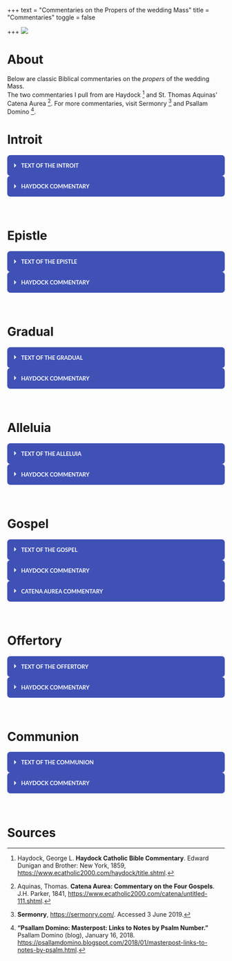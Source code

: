 +++
text = "Commentaries on the Propers of the wedding Mass"
title = "Commentaries"
toggle = false

+++
![](/uploads/_MG_0413-min.JPG)

# About

Below are classic Biblical commentaries on the _propers_ of the wedding Mass.  
The two commentaries I pull from are Haydock [^1] and St. Thomas Aquinas' Catena Aurea [^2].
For more commentaries, visit Sermonry [^3] and Psallam Domino [^4].

# Introit

<html>
<div class="wrap-collabsible">
<input id="collapsible1" class="toggle" type="checkbox">
<label for="collapsible1" class="lbl-toggle">Text of the Introit</label>
<div class="collapsible-content">
<div class="content-inner">
<p>
Tobias 7:15; 8:19
Deus Israel coniungat vos: et ipse sit vobiscum, qui misertus est duobus unicis: et nunc, Domine, fac eos plenius benedicere te.

May the God of Israel join you together: and may He be with you, who was merciful to two only children: and now, O Lord, make them bless Thee more fully.  
</p>
</div>
</div>
</div>

<style>  
.wrap-collabsible {
margin-bottom: 1.2rem 0;
}

input[type='checkbox'] {
display: none;
}

.lbl-toggle {
display: block;

font-weight: bold;
font-family: montserrat;
font-size: 0.5rem;
text-transform: uppercase;
text-align: left;

padding: 0.5rem;

color: #FFFFFF;
background: #3F51B5;

cursor: pointer;

border-radius: 5px;
transition: all 0.25s ease-out;
}

.lbl-toggle:hover {
color: #000000;
}

.lbl-toggle::before {
content: ' ';
display: inline-block;

border-top: 5px solid transparent;
border-bottom: 5px solid transparent;
border-left: 5px solid currentColor;
vertical-align: middle;
margin-right: .7rem;
transform: translateY(-2px);

transition: transform .2s ease-out;
}

.toggle:checked + .lbl-toggle::before {
transform: rotate(90deg) translateX(-3px);
}

.collapsible-content {
max-height: 0px;
overflow: hidden;
transition: max-height .25s ease-in-out;
}

.toggle:checked + .lbl-toggle + .collapsible-content {
max-height: 350px;
}

.toggle:checked + .lbl-toggle {
border-bottom-right-radius: 0;
border-bottom-left-radius: 0;
}

.collapsible-content .content-inner {
background: rgba(250, 224, 66, .2);
border-bottom: 1px solid rgba(250, 224, 66, .45);
border-bottom-left-radius: 7px;
border-bottom-right-radius: 7px;
padding: .5rem 1rem;
}

</style>

</html>

<html>
<div class="wrap-collabsible">
<input id="collapsible2" class="toggle" type="checkbox">
<label for="collapsible2" class="lbl-toggle">Haydock Commentary</label>
<div class="collapsible-content">
<div class="content-inner">
<p>
Ver. 15.  Hand.  This was the mode of confirming agreements, in Media.  Alex. Genial v. 3. --- The custom prevailed in marriages, (Lament. v. 6.  Isai. lxii. 8.) as it does still among Christians. --- It.  Gr. "her for a wife to Tobias, and said: Behold: take care of her according to the law of Moses, and go to thy father.  And he blessed them.  And he called Edna, his wife, and taking a book, wrote a note, (H. or contract.  C.) and sealed it, and they began to eat."  H. --- It was almost universally the custom to have such writings, particularly where polygamy prevailed.  The wives of lower condition were taken without formality.  C.

Ver. 19.  Make.  Gr. "Shew them mercy, Lord.  Perfect their life in health, with gladness and mercy.  But he ordered his domestics to fill up the grave, and he made them a marriage feast for fourteen days.  And," v. 23.  The ancient Vulg. seems rather more conformable to the present. "Raguel ordered his wife to make several loaves, and going himself to the flock, he brought two cows and four rams, and ordered them to prepare a feast.  He called Tobias, and swore to him, saying, Thou shalt not depart hence these 14 days, but remain here eating and drinking with me, and shalt fill with joy me and my daughter, who has been greatly afflicted.  Receive half of my goods, and thou shalt return safe and sound to thy father; and after my death, and that of my wife, thou shalt have the other half."  H. --- Gr. and Heb. mention nothing of the beasts slaughtered, or of Raguel's testament.  C.  
</p>
</div>
</div>
</div>

<style>  
.wrap-collabsible {
margin-bottom: 1.2rem 0;
}

input[type='checkbox'] {
display: none;
}

.lbl-toggle {
display: block;

font-weight: bold;
font-family: montserrat;
font-size: 0.6rem;
text-transform: uppercase;
text-align: left;

padding: 1rem;

color: #FFFFE6;
background: #FFFFE6;

cursor: pointer;

border-radius: 7px;
transition: all 0.25s ease-out;
}

.lbl-toggle:hover {
color: #000000;
}

.lbl-toggle::before {
content: ' ';
display: inline-block;

border-top: 5px solid transparent;
border-bottom: 5px solid transparent;
border-left: 5px solid currentColor;
vertical-align: middle;
margin-right: .7rem;
transform: translateY(-2px);

transition: transform .2s ease-out;
}

.toggle:checked + .lbl-toggle::before {
transform: rotate(90deg) translateX(-3px);
}

.collapsible-content {
max-height: 0px;
overflow: hidden;
transition: max-height .25s ease-in-out;
}

.toggle:checked + .lbl-toggle + .collapsible-content {
max-height: 700px;
}

.toggle:checked + .lbl-toggle {
border-bottom-right-radius: 0;
border-bottom-left-radius: 0;
}

.collapsible-content .content-inner {
background: rgba(250, 224, 66, .2);
border-bottom: 1px solid rgba(250, 224, 66, .45);
border-bottom-left-radius: 7px;
border-bottom-right-radius: 7px;
padding: .5rem 1rem;
}

</style>

<br>
<br>

</html>

# Epistle

<html>
<div class="wrap-collabsible">
<input id="collapsible3" class="toggle" type="checkbox">
<label for="collapsible3" class="lbl-toggle">Text of the Epistle</label>
<div class="collapsible-content">
<div class="content-inner">
<p>
Ephesians 5:22-33

Wives, be subject to your husbands, as to the Lord.  For the husband is the head of the wife as Christ is the head of the church, his body, and is himself its Savior. As the church is subject to Christ, so let wives also be subject in everything to their husbands. Husbands, love your wives, as Christ loved the church and gave himself up for her, that he might sanctify her, having cleansed her by the washing of water with the word,  that he might present the church to himself in splendor, without spot or wrinkle or any such thing, that she might be holy and without blemish.  Even so husbands should love their wives as their own bodies. He who loves his wife loves himself. For no man ever hates his own flesh, but nourishes and cherishes it, as Christ does the church, because we are members of his body. “For this reason a man shall leave his father and mother and be joined to his wife, and the two shall become one flesh.” This mystery is a profound one, and I am saying that it refers to Christ and the church; however, let each one of you love his wife as himself, and let the wife see that she respects her husband.
</p>
</div>
</div>
</div>

<style>  
.wrap-collabsible {
margin-bottom: 1.2rem 0;
}

input[type='checkbox'] {
display: none;
}

.lbl-toggle {
display: block;

font-weight: bold;
font-family: lato;
font-size: 0.8rem;
text-transform: uppercase;
text-align: left;

padding: 1rem;

color: #FFFFFF;
background: #3F51B5;

cursor: pointer;

border-radius: 7px;
transition: all 0.25s ease-out;
}

.lbl-toggle:hover {
color: #000000;
}

.lbl-toggle::before {
content: ' ';
display: inline-block;

border-top: 5px solid transparent;
border-bottom: 5px solid transparent;
border-left: 5px solid currentColor;
vertical-align: middle;
margin-right: .7rem;
transform: translateY(-2px);

transition: transform .2s ease-out;
}

.toggle:checked + .lbl-toggle::before {
transform: rotate(90deg) translateX(-3px);
}

.collapsible-content {
max-height: 0px;
overflow: hidden;
transition: max-height .25s ease-in-out;
}

.toggle:checked + .lbl-toggle + .collapsible-content {
max-height: 2500px;
}

.toggle:checked + .lbl-toggle {
border-bottom-right-radius: 0;
border-bottom-left-radius: 0;
}

.collapsible-content .content-inner {
background: rgba(250, 224, 66, .2);
border-bottom: 1px solid rgba(250, 224, 66, .45);
border-bottom-left-radius: 7px;
border-bottom-right-radius: 7px;
padding: .5rem 1rem;
}

</style>

</html>

<html>
<div class="wrap-collabsible">
<input id="collapsible4" class="toggle" type="checkbox">
<label for="collapsible4" class="lbl-toggle">Haydock Commentary</label>
<div class="collapsible-content">
<div class="content-inner">
<p>
Ver. 23. For the husband is the head of the wife. Though S. Paul here speaks of a man, who is a husband, we may rather translate man than husband, being the same sentence and same words as 1 Cor. xi. 3. where even the Prot. translation has, that the man is head of the woman. — He (Christ) is the saviour of his mystical body, the Church: though some expound it, that the husband is to save and take care of his wife, who is as it were his body. Wi. 
  
Ver. 24. As the church is subject to Christ. The Church then, according to S. Paul, is ever obedient to Christ: and can never fall from him, but remain faithful to him, unspotted and unchanged to the end of the world. Ch.

Ver. 26. Cleansing it by the laver\[3\] of water, in the word of life. By this washing is generally understood the sacrament of baptism; and by the word of life, not the word of the gospel preached, but the words or form used in the administration of baptism, according to Christ’s institution: but this is not so certain. Wi.

Ver. 27. Not having spot or wrinkle. S. Aug. and others expound it of the glorious Church of Christ, in heaven: others even of the Church of Christ in this world, as to its doctrine, sacraments, and discipline, or practices approved by the Catholic Church. Wi.

Ver. 28-31. He that loveth his wife, loveth himself. S. Paul would have this a love like that which a man hath for himself, or for his own flesh, when they are now joined in wedlock, and are become as it were one flesh and one person, as to a civil life and society. See Mat. xix. 5. The wife is to be considered as a part of the husband, as a member of his body, of his flesh, and of his bones. The words are to be taken with an allusion to what Adam said, (Gen. ii. 23.) This is now bone of my bones, &c. And so, according to the apostle, speaking figuratively, the Church, which is the spouse of Christ, is framed as it were of his bones and of his flesh sacrificed on the cross. Wi.

Ver. 32. This … sacrament, (or mystery) … in Christ, and in the Church. This sacrament, in construction, must be referred to what immediately went before, i.e. to the conjunction of marriage betwixt man and wife; and this is called a great sacrament, or mystery, as representing the union or spiritual nuptials of Christ with his spouse, the Church. Wi.
</p>
</div>
</div>
</div>

<style>  
.wrap-collabsible {
margin-bottom: 1.2rem 0;
}

input[type='checkbox'] {
display: none;
}

.lbl-toggle {
display: block;

font-weight: bold;
font-family: lato;
font-size: 0.6rem;
text-transform: uppercase;
text-align: left;

padding: 1rem;

color: #FFFFFF;
background: #3F51B5;

cursor: pointer;

border-radius: 7px;
transition: all 0.25s ease-out;
}

.lbl-toggle:hover {
color: #000000;
}

.lbl-toggle::before {
content: ' ';
display: inline-block;

border-top: 5px solid transparent;
border-bottom: 5px solid transparent;
border-left: 5px solid currentColor;
vertical-align: middle;
margin-right: .7rem;
transform: translateY(-2px);

transition: transform .2s ease-out;
}

.toggle:checked + .lbl-toggle::before {
transform: rotate(90deg) translateX(-3px);
}

.collapsible-content {
max-height: 0px;
overflow: hidden;
transition: max-height .25s ease-in-out;
}

.toggle:checked + .lbl-toggle + .collapsible-content {
max-height: 3500px;
}

.toggle:checked + .lbl-toggle {
border-bottom-right-radius: 0;
border-bottom-left-radius: 0;
}

.collapsible-content .content-inner {
background: rgba(250, 224, 66, .2);
border-bottom: 1px solid rgba(250, 224, 66, .45);
border-bottom-left-radius: 7px;
border-bottom-right-radius: 7px;
padding: .5rem 1rem;
}

</style>

</html>

<br>
<br>

# Gradual

<html>
<div class="wrap-collabsible">
<input id="collapsible5" class="toggle" type="checkbox">
<label for="collapsible5" class="lbl-toggle">Text of the Gradual</label>
<div class="collapsible-content">
<div class="content-inner">
<p>
Psalms 127:3

Uxor tua sicut vitis abundans in lateribus domus tuae. V. Filii tui sicut novellae olivarum in circuitu mensae tuae. Alleluia, alleluia.

Thy wife shall be as a fruitful vine on the sides of thy house. V. Thy children as olive plants round about thy table. Alleluia, alleluia.
</p>
</div>
</div>
</div>

<style>  
.wrap-collabsible {
margin-bottom: 1.2rem 0;
}

input[type='checkbox'] {
display: none;
}

.lbl-toggle {
display: block;

font-weight: bold;
font-family: lato;
font-size: 0.8rem;
text-transform: uppercase;
text-align: left;

padding: 1rem;

color: #FFFFFF;
background: #3F51B5;

cursor: pointer;

border-radius: 7px;
transition: all 0.25s ease-out;
}

.lbl-toggle:hover {
color: #000000;
}

.lbl-toggle::before {
content: ' ';
display: inline-block;

border-top: 5px solid transparent;
border-bottom: 5px solid transparent;
border-left: 5px solid currentColor;
vertical-align: middle;
margin-right: .7rem;
transform: translateY(-2px);

transition: transform .2s ease-out;
}

.toggle:checked + .lbl-toggle::before {
transform: rotate(90deg) translateX(-3px);
}

.collapsible-content {
max-height: 0px;
overflow: hidden;
transition: max-height .25s ease-in-out;
}

.toggle:checked + .lbl-toggle + .collapsible-content {
max-height: 500px;
}

.toggle:checked + .lbl-toggle {
border-bottom-right-radius: 0;
border-bottom-left-radius: 0;
}

.collapsible-content .content-inner {
background: rgba(250, 224, 66, .2);
border-bottom: 1px solid rgba(250, 224, 66, .45);
border-bottom-left-radius: 7px;
border-bottom-right-radius: 7px;
padding: .5rem 1rem;
}

</style>

</html>

<html>
<div class="wrap-collabsible">
<input id="collapsible6" class="toggle" type="checkbox">
<label for="collapsible6" class="lbl-toggle">Haydock Commentary</label>
<div class="collapsible-content">
<div class="content-inner">
<p>
Ver. 3. Sides. Against which vines were planted. C. — The married people who fear God, shall commonly have a numerous posterity; or their souls shall produce many good works in the Church, which springs from our Saviour’s side. Children denote such good works. W. — Plants. Ps. cxliii. 12. Hom. Odys. vi. 163.
</p>
</div>
</div>
</div>

<style>  
.wrap-collabsible {
margin-bottom: 1.2rem 0;
}

input[type='checkbox'] {
display: none;
}

.lbl-toggle {
display: block;

font-weight: bold;
font-family: lato;
font-size: 0.8rem;
text-transform: uppercase;
text-align: left;

padding: 1rem;

color: #FFFFFF;
background: #3F51B5;

cursor: pointer;

border-radius: 7px;
transition: all 0.25s ease-out;
}

.lbl-toggle:hover {
color: #000000;
}

.lbl-toggle::before {
content: ' ';
display: inline-block;

border-top: 5px solid transparent;
border-bottom: 5px solid transparent;
border-left: 5px solid currentColor;
vertical-align: middle;
margin-right: .7rem;
transform: translateY(-2px);

transition: transform .2s ease-out;
}

.toggle:checked + .lbl-toggle::before {
transform: rotate(90deg) translateX(-3px);
}

.collapsible-content {
max-height: 0px;
overflow: hidden;
transition: max-height .25s ease-in-out;
}

.toggle:checked + .lbl-toggle + .collapsible-content {
max-height: 500px;
}

.toggle:checked + .lbl-toggle {
border-bottom-right-radius: 0;
border-bottom-left-radius: 0;
}

.collapsible-content .content-inner {
background: rgba(250, 224, 66, .2);
border-bottom: 1px solid rgba(250, 224, 66, .45);
border-bottom-left-radius: 7px;
border-bottom-right-radius: 7px;
padding: .5rem 1rem;
}

</style>

</html>

<br>
<br>

# Alleluia

<html>
<div class="wrap-collabsible">
<input id="collapsible7" class="toggle" type="checkbox">
<label for="collapsible7" class="lbl-toggle">Text of the Alleluia</label>
<div class="collapsible-content">
<div class="content-inner">
<p>
Psalms 19:3; 133:3

Alleluia, alleluia. V. Mittat vobis Dominus auxilium de sancto: et de Sion tueatur vos. Alleluia. V. Benedicat vobis Dominus ex Sion: qui fecit coelum et terram. Alleluia.

Alleluia, alleluia. V. (Ps. 19. 3) May the Lord send you help from the sanctuary, and defend you out of Sion. Alleluia. V. (Ps. 133. 3). May the Lord out of Sion bless you: who hath made heaven and earth. Alleluia.
</p>
</div>
</div>
</div>

<style>  
.wrap-collabsible {
margin-bottom: 1.2rem 0;
}

input[type='checkbox'] {
display: none;
}

.lbl-toggle {
display: block;

font-weight: bold;
font-family: lato;
font-size: 0.8rem;
text-transform: uppercase;
text-align: left;

padding: 1rem;

color: #FFFFFF;
background: #3F51B5;

cursor: pointer;

border-radius: 7px;
transition: all 0.25s ease-out;
}

.lbl-toggle:hover {
color: #000000;
}

.lbl-toggle::before {
content: ' ';
display: inline-block;

border-top: 5px solid transparent;
border-bottom: 5px solid transparent;
border-left: 5px solid currentColor;
vertical-align: middle;
margin-right: .7rem;
transform: translateY(-2px);

transition: transform .2s ease-out;
}

.toggle:checked + .lbl-toggle::before {
transform: rotate(90deg) translateX(-3px);
}

.collapsible-content {
max-height: 0px;
overflow: hidden;
transition: max-height .25s ease-in-out;
}

.toggle:checked + .lbl-toggle + .collapsible-content {
max-height: 600px;
}

.toggle:checked + .lbl-toggle {
border-bottom-right-radius: 0;
border-bottom-left-radius: 0;
}

.collapsible-content .content-inner {
background: rgba(250, 224, 66, .2);
border-bottom: 1px solid rgba(250, 224, 66, .45);
border-bottom-left-radius: 7px;
border-bottom-right-radius: 7px;
padding: .5rem 1rem;
}

</style>

</html>

<html>
<div class="wrap-collabsible">
<input id="collapsible8" class="toggle" type="checkbox">
<label for="collapsible8" class="lbl-toggle">Haydock Commentary</label>
<div class="collapsible-content">
<div class="content-inner">
<p>
Ver. 3. Sion, where God was supposed to reside, in the tabernacle; though he was also in heaven, v. 7. C.
Ver. 3. Thee. “A Levite on guard answers the cantor,” (Houbig.) or the priests say this to the people, when they were departing home. Num. vi. 23. C. — Earth. All things were made to praise God. W.
</p>
</div>
</div>
</div>

<style>  
.wrap-collabsible {
margin-bottom: 1.2rem 0;
}

input[type='checkbox'] {
display: none;
}

.lbl-toggle {
display: block;

font-weight: bold;
font-family: lato;
font-size: 0.8rem;
text-transform: uppercase;
text-align: left;

padding: 1rem;

color: #FFFFFF;
background: #3F51B5;

cursor: pointer;

border-radius: 7px;
transition: all 0.25s ease-out;
}

.lbl-toggle:hover {
color: #000000;
}

.lbl-toggle::before {
content: ' ';
display: inline-block;

border-top: 5px solid transparent;
border-bottom: 5px solid transparent;
border-left: 5px solid currentColor;
vertical-align: middle;
margin-right: .7rem;
transform: translateY(-2px);

transition: transform .2s ease-out;
}

.toggle:checked + .lbl-toggle::before {
transform: rotate(90deg) translateX(-3px);
}

.collapsible-content {
max-height: 0px;
overflow: hidden;
transition: max-height .25s ease-in-out;
}

.toggle:checked + .lbl-toggle + .collapsible-content {
max-height: 500px;
}

.toggle:checked + .lbl-toggle {
border-bottom-right-radius: 0;
border-bottom-left-radius: 0;
}

.collapsible-content .content-inner {
background: rgba(250, 224, 66, .2);
border-bottom: 1px solid rgba(250, 224, 66, .45);
border-bottom-left-radius: 7px;
border-bottom-right-radius: 7px;
padding: .5rem 1rem;
}

</style>

</html>

<br>
<br>

# Gospel

<html>
<div class="wrap-collabsible">
<input id="collapsible9" class="toggle" type="checkbox">
<label for="collapsible9" class="lbl-toggle">Text of the Gospel</label>
<div class="collapsible-content">
<div class="content-inner">
<p>
Matthew 19:3-6

In illo tempore: Accesérunt ad Jesum pharisæi tentántes eum, et dicéntes: Si licet hómini dimíttere uxorem suam, quacúmque ex causa? Qui respóndens, ait eis: Non legístis, quia qui fecit hóminem ab inítio, másculum et féminam fecit eos? et dixit: Propter hoc dimíttet homo patrem et matrem, et adhærébit uxóri suæ, et erunt duo in carne una. Itaque jam non sunt duo, sed una caro. Quod ergo Deus conjúnxit, homo non séparet.

At that time: The Pharisees came to Jesus, tempting Him and saying; It is lawful for a man to put away his wife for every cause? Who answering said to them, Have ye not read, that He who made man from the beginning, made them male and female? and He said, For this cause shall a man leave his father and mother, and shall cleave to his wife, and they two shall be in one flesh. Therefore, now they are not two but one flesh. What, therefore, God hath joined together, let no man put asunder.
</p>
</div>
</div>
</div>

<style>  
.wrap-collabsible {
margin-bottom: 1.2rem 0;
}

input[type='checkbox'] {
display: none;
}

.lbl-toggle {
display: block;

font-weight: bold;
font-family: lato;
font-size: 0.8rem;
text-transform: uppercase;
text-align: left;

padding: 1rem;

color: #FFFFFF;
background: #3F51B5;

cursor: pointer;

border-radius: 7px;
transition: all 0.25s ease-out;
}

.lbl-toggle:hover {
color: #000000;
}

.lbl-toggle::before {
content: ' ';
display: inline-block;

border-top: 5px solid transparent;
border-bottom: 5px solid transparent;
border-left: 5px solid currentColor;
vertical-align: middle;
margin-right: .7rem;
transform: translateY(-2px);

transition: transform .2s ease-out;
}

.toggle:checked + .lbl-toggle::before {
transform: rotate(90deg) translateX(-3px);
}

.collapsible-content {
max-height: 0px;
overflow: hidden;
transition: max-height .25s ease-in-out;
}

.toggle:checked + .lbl-toggle + .collapsible-content {
max-height: 1000px;
}

.toggle:checked + .lbl-toggle {
border-bottom-right-radius: 0;
border-bottom-left-radius: 0;
}

.collapsible-content .content-inner {
background: rgba(250, 224, 66, .2);
border-bottom: 1px solid rgba(250, 224, 66, .45);
border-bottom-left-radius: 7px;
border-bottom-right-radius: 7px;
padding: .5rem 1rem;
}

</style>

</html>

<html>
<div class="wrap-collabsible">
<input id="collapsible10" class="toggle" type="checkbox">
<label for="collapsible10" class="lbl-toggle">Haydock Commentary</label>
<div class="collapsible-content">
<div class="content-inner">
<p>
Ver. 3. Is it lawful? Here again the Pharisees, ever anxious to ensnare Jesus in his words, come to him and ask him, is it lawful for a man to put away his wife for every cause? Thinking now they had to a certainty succeeded, they argue thus with themselves: shall he say that it is not lawful, we will accuse him of blasphemy, contradicting the Scriptures. For, it is written, Deut. iv. 1. If a man take a wife, and she find not favour in his eyes, for some uncleanness, he shall write a bill of divorce. And Malachy, ii. 16. When thou shalt hate her, put her away. — On the other hand, if he shall say it is lawful, we will accuse him of favouring the passions. But Jesus Christ, the wisdom of the eternal Father, silences them with the authority of that Scripture they attempted to bring against him. What God has joined together, let no man put asunder; intimating, that the connexion between husband and wife is so strict, that by it they become as one flesh, and can no more be separated than one member from another. Dion. Carth. — To put away his wife for every cause,\[1\] or upon every occasion. They did not doubt it, if the cause was considerable. Wi.

Ver. 4. In the beginning. It is remarked by S. Jerome, S. Chrys. and Theophylactus, that the Almighty does not say of any of the animals which he created, as he does of man and woman, that he joined one male to one female; from which it appears, according to the reasoning of S. Augustine, that monogamy, as well as the indissolubility of marriage, was instituted from the beginning by the Almighty. T.

Ver. 5. These words were pronounced by Adam. Gen. xi. 24. — And they two shall be in one flesh.\[2\] I translate thus with submission to better judges; yet the sense may be, by a kind of Hebraism, they shall be esteemed as one person. Wi.
</p>
</div>
</div>
</div>

<style>  
.wrap-collabsible {
margin-bottom: 1.2rem 0;
}

input[type='checkbox'] {
display: none;
}

.lbl-toggle {
display: block;

font-weight: bold;
font-family: lato;
font-size: 0.8rem;
text-transform: uppercase;
text-align: left;

padding: 1rem;

color: #FFFFFF;
background: #3F51B5;

cursor: pointer;

border-radius: 7px;
transition: all 0.25s ease-out;
}

.lbl-toggle:hover {
color: #000000;
}

.lbl-toggle::before {
content: ' ';
display: inline-block;

border-top: 5px solid transparent;
border-bottom: 5px solid transparent;
border-left: 5px solid currentColor;
vertical-align: middle;
margin-right: .7rem;
transform: translateY(-2px);

transition: transform .2s ease-out;
}

.toggle:checked + .lbl-toggle::before {
transform: rotate(90deg) translateX(-3px);
}

.collapsible-content {
max-height: 0px;
overflow: hidden;
transition: max-height .25s ease-in-out;
}

.toggle:checked + .lbl-toggle + .collapsible-content {
max-height: 1500px;
}

.toggle:checked + .lbl-toggle {
border-bottom-right-radius: 0;
border-bottom-left-radius: 0;
}

.collapsible-content .content-inner {
background: rgba(250, 224, 66, .2);
border-bottom: 1px solid rgba(250, 224, 66, .45);
border-bottom-left-radius: 7px;
border-bottom-right-radius: 7px;
padding: .5rem 1rem;
}

</style>

</html>

<html>
<div class="wrap-collabsible">
<input id="collapsible11" class="toggle" type="checkbox">
<label for="collapsible11" class="lbl-toggle">Catena Aurea Commentary</label>
<div class="collapsible-content">
<div class="content-inner">
<p>
CHRYSOSTOM. (Hom. lxii.) The Lord had before left Judæa because of their jealousy, but now He keeps Himself more to it, because His passion was near at hand. Yet does He not go up to Judæa itself, but into the borders of Judæa; whence it is said, And it came to pass when Jesus had ended all these sayings, he departed from Galilee.

RABANUS. Here then He begins to relate what He did, taught, or suffered in Judæa. At first beyond Jordan eastward, afterwards on this side Jordan when He came to Jericho, Bethphage, and Jerusalem; whence it follows, And He came into the coasts of Judæa beyond Jordan.

PSEUDO-CHRYSOSTOM.e. As the righteous Lord of all, who loves these servants so as not to despise those.

RABANUS. It should be known, that the whole territory of the Israelites was called Judæa, to distinguish it from other nations. But its southern portion, inhabited by the tribes of Judah and Benjamin, was called Judæa proper, to distinguish it from other districts in the same province as Samaria, Galilee, Decapolis, and the rest. It follows, And great multitudes followed him.

PSEUDO-CHRYSOSTOM. They were conducting Him forth, as the young children of a father going on a far journey. And He setting forth as a father, left them as pledges of His love the healing of their diseases, as it is said, And he healed them.

CHRYSOSTOM. It should be also observed, that the Lord is not either ever delivering doctrine, or ever working miracles, but one while does this, and again turns to that; that by His miracles faith might be given to what He said, and by His teaching might be shewed the profit of those things which He wrought.

ORIGEN. The Lord healed the multitudes beyond Jordan, where baptism was given. For all are truly healed from spiritual sickness in baptism; and many follow Christ as did these multitudes, but not rising up as Matthew, who arose and followed the Lord,

HILARY. Also He cures the Galileans on the borders of Judæa, that He might admit the sins of the Gentiles to that pardon which was prepared for the Jews.

CHRYSOSTOM. For indeed Christ so healed men, as to do good both to themselves, and through them to many other. For these men’s healing was to others the occasion of their knowledge of God; but not to the Pharisees, who were only hardened by the miracles; whence it follows; And the Pharisees came to him, tempting him,, and saying, Is it lawful for a man to put away his wife for every cause?

JEROME. That they might have Him as it were between the horns of a syllogism, so that, whatever answer He should make, it would lie open to cavil. Should He allow a wife to be put away for any cause, and the marriage of another, he would seem to contradict Himself as a preacher of chastity. Should He answer that she may not be put away for any cause whatsoever, He will be judged to have spoken impiously, and to make against the teaching of Moses and of God.

CHRYSOSTOM. Observe their wickedness even in the way of putting their question. The Lord had above disputed concerning thus law, but they now ask Him as though He had spoken nothing thereof, supposing He had forgot what He had before delivered in this matter.

PSEUDO-CHRYSOSTOM. But, as when you see one much pursuing the acquaintance of physicians, you know that he is sick, so, when you see either man or woman enquiring concerning divorce, know that that man is lustful and that woman unchaste. For chastity has pleasure in wedlock, but desire is tormented as though under a slavish bondage therein. And knowing that they had no sufficient cause to allege for their putting away their wives, save their own lewdness, they feigned many divers causes. They feared to ask Him for what cause, lest they should be tied down within the limits of fixed and certain causes; and therefore they asked if it were lawful for every cause; for they knew that appetite knows no limits, and cannot hold itself within the bounds of one marriage, but the more it is indulged the more it is kindled.

ORIGEN. Seeing the Lord thus tempted, let none of His disciples who is set to teach think it hard if he also be by some tempted. Howbeit, He replies to His tempters with the doctrines of piety.

JEROME. But He so frames His answer as to evade their snare. He brings in the testimony of Holy Writ, and the law of nature, and opposing God’s first sentence to this second, He answered and said unto them, Have ye not read, that he which made them at the beginning made them male and female? This is written in the beginning of Genesis. This teaches that second marriages are to be avoided, for He said not male and females, which was what was sought by the putting away of the first, but, male and female, implying only one tie of wedlock.

RABANUS. For by the wholesome design of God it was ordained that a man should have in the woman a part of his own body, and should not look upon as separate from himself that which he knew was formed out of himself.

PSEUDO-CHRYSOSTOM. If then God created the male and female out of one, to this end that they should be one, why then henceforth were not they born man and wife at one birth, as it is with certain insects? Because God created male and female for the continuance of the species, yet is He ever a lover of chastity, and promoter of continence. Therefore did He not follow this pattern in all kinds, to the end that, if any man choose to marry, he may know what is, according to the first disposition of the creation, the condition of man and wife; but if he choose not to marry, he shall not be under necessity to marry by the circumstances of his birth, lest he should by his continence be the destruction of the other who was not willing to be continent; for which same cause God forbids that after being joined in wedlock one should separate if the other be unwilling.

CHRYSOSTOM. But not by the law of creation only, but also by the practice of the law, He shews that they ought to be joined one and one, and never put asunder, And he said, For this cause shall a man leave his father and his mother, and shall cleave to his wife.

JEROME. In like manner He says his wife, and not wives, and adds expressly, and they twain shall be one flesh. For it is the reward of marriage that one flesh, namely in the offspring, is made of two.

GLOSS. (interlin.) Or, one flesh, that is in carnal connexion.

PSEUDO-CHRYSOSTOM. If then because the wife is made of the man, and both one of one flesh, a man shall leave his father and his mother, then there should be yet greater affection between brothers and sisters, for these come of the same parents, but man and wife of different. But this is saying too much, because the ordinance of God is of more force than the law of nature. For God’s precepts are not subject to the law of nature, but nature bends to the precepts of God. Also brethren are born of one, that they should seek out different roads; but the man and the wife are born of different persons, that they should coalesce in one. The order of nature also follows the appointment of God. For as is the sap in trees, so is affection in man. The sap ascends from the roots into the leaves, and passes forth into the seed. Therefore parents love their children, but are not so loved of them, for the desire of a man is not towards his parents, but towards the sons whom he has begot; and this is what is said, Therefore shall a man leave his father and his mother, and shall cleave unto his wife.

CHRYSOSTOM. See the wisdom of the Teacher. Being asked, Is it lawful, He said not straight, It is not lawful, lest they should be troubled, but establishes it through a proof. For God made them from the beginning male and female, and not merely joined them together, but bade them quit father and mother; and not bade the husband merely approach his wife, but be joined to her, shewing by this manner of speaking the inseparable bond. He even added a still closer union, saying, And they twain shall be one flesh.

AUGUSTINE. (Gen. ad lit. ix. 19.) Whereas Scripture witnesses that these words were said by the first man, and the Lord here declares that God spake them, hence we should understand that by reason of the ecstasy which had passed upon Adam, he was enabled to speak this as a prophecy.

REMIGIUS. The Apostle says that this is a mystery in Christ and the Church (Eph. 5:32.); for the Lord Jesus Christ left His Father when He came down from heaven to earth; and He left His mother, that is, the synagogue, because of its unbelief, and clave unto His wife, that is, the Holy Church, and they two are one flesh, that is, Christ and the Church are one body.

CHRYSOSTOM. When He had brought forward the words and facts of the old law, He then interprets it with authority, and lays down a law, saying, Therefore they are no more twain, but one flesh. For as those who love one another spiritually are said to be one soul, And all they that believed had one heart and one soul, (Acts 4:32.) so husband and wife who love each other after the flesh, are said to be one flesh. And as it is a wretched thing to cut the flesh, so is it an unjust thing to put away a wife.

AUGUSTINE. (Civ. Dei, xiv. 22.) For they are called one, either from their union, or from the derivation of the woman, who was taken out of the side of the man.

CHRYSOSTOM. He brings in God yet again, saying, What God has joined, let no man put asunder, shewing that it is against both nature and God’s law to put away a wife; against nature, because one flesh is therein divided; against law, because God has joined and forbidden to sunder them.

JEROME. God has joined by making man and woman one flesh; this then man may not put asunder, but God only. Man puts asunder, when from desire of a second wife the first is put away; God puts asunder, who also had joined, when by consent for the service of God we so have our wives as though we had them not. (1 Cor. 7:29.)

AUGUSTINE. (Cont. Faust. xix. 29.) Behold now out of the books of Moses it is proved to the Jews that a wife may not be put away. For they thought that they were doing according to the purport of Moses’ law when they did put them away. This also we learn hence by the testimony of Christ Himself, that it was God who made it thus, and joined them male and female; which when the Manichæans deny, they are condemned, resisting the Gospel of Christ.

PSEUDO-CHRYSOSTOM. This sentence of chastity seemed hard to these adulterers; but they could not make answer to the argument. Howbeit, they will not submit to the truth, but betake themselves for shelter to Moses, as men having a bad cause fly to some powerful personage, that where justice is not, his countenance may prevail; They say unto him, Why did Moses then command to give a writing of divorcement, and to put her away?

JEROME. Here they reveal the cavil which they had prepared; albeit the Lord had not given sentence of Himself, but had recalled to their minds ancient history, and the commands of God.

CHRYSOSTOM. Had the Lord been opposed to the Old Testament, He would not thus have contended in Moses’ behalf, nor have gone about to shew that what was his was in agreement with the things of old. But the unspeakable wisdom of Christ made answer and excuse for these in this manner, He saith unto them, Moses for the hardness of your hearts suffered you to put away your wives. By this He clears Moses from their charge, and retorts it all upon their own head.

AUGUSTINE. (ubi sup.) For how great was that hardness! When not even the intervention of a bill of divorce, which gave room for just and prudent men to endeavour to dissuade, could move them to renew the conjugal affection. And with what wit do the Manichæans blame Moses, as severing wedlock by a bill of divorce, and commend Christ as, on the contrary, confirming its force? Whereas according to their impious science they should have praised Moses for putting asunder what the devil had joined, and found fault with Christ who riveted the bonds of the devil.

CHRYSOSTOM. At last, because what He had said was severe, He goes back to the old law, saying, From the beginning it was not so.

JEROME. What He says is to this purpose. Is it possible that God should so contradict Himself, as to command one thing at first, and after defeat His own ordinance by a new statute? Think not so; but, whereas Moses saw that through desire of second wives who should be richer, younger, or fairer, that the first were put to death, or treated ill, he chose rather to suffer separation, than the continuance of hatred and assassination. Observe moreover that He said not God suffered you, but, Moses; shewing that it was, as the Apostle speaks, a counsel of man, not a command of God. (1 Cor. 7:12.)

PSEUDO-CHRYSOSTOM. Therefore said He well, Moses suffered, not commanded. For what we command, that we ever wish; but when we suffer, we yield against our will, because we have not the power to put full restraint upon the evil wills of men. He therefore suffered you to do evil that you might not do worse; thus in suffering this he was not enforcing the righteousness of God, but taking away its sinfulness from a sin; that while you did it according to His law, your sin should not appear sin.
</p>
</div>
</div>
</div>

<style>  
.wrap-collabsible {
margin-bottom: 1.2rem 0;
}

input[type='checkbox'] {
display: none;
}

.lbl-toggle {
display: block;

font-weight: bold;
font-family: lato;
font-size: 0.8rem;
text-transform: uppercase;
text-align: left;

padding: 1rem;

color: #FFFFFF;
background: #3F51B5;

cursor: pointer;

border-radius: 7px;
transition: all 0.25s ease-out;
}

.lbl-toggle:hover {
color: #000000;
}

.lbl-toggle::before {
content: ' ';
display: inline-block;

border-top: 5px solid transparent;
border-bottom: 5px solid transparent;
border-left: 5px solid currentColor;
vertical-align: middle;
margin-right: .7rem;
transform: translateY(-2px);

transition: transform .2s ease-out;
}

.toggle:checked + .lbl-toggle::before {
transform: rotate(90deg) translateX(-3px);
}

.collapsible-content {
max-height: 0px;
overflow: hidden;
transition: max-height .25s ease-in-out;
}

.toggle:checked + .lbl-toggle + .collapsible-content {
max-height: 9000px;
}

.toggle:checked + .lbl-toggle {
border-bottom-right-radius: 0;
border-bottom-left-radius: 0;
}

.collapsible-content .content-inner {
background: rgba(250, 224, 66, .2);
border-bottom: 1px solid rgba(250, 224, 66, .45);
border-bottom-left-radius: 7px;
border-bottom-right-radius: 7px;
padding: .5rem 1rem;
}

</style>

</html>

<br>
<br>

# Offertory

<html>
<div class="wrap-collabsible">
<input id="collapsible12" class="toggle" type="checkbox">
<label for="collapsible12" class="lbl-toggle">Text of the Offertory</label>
<div class="collapsible-content">
<div class="content-inner">
<p>
Psalms 30:15-16

In te speravi, Domine: dixi: Tu es Deus meus: in manibus tuis tempora mea.

In Thee, O Lord, have I hoped: I said, Thou art my God; my times are in Thy hands.
</p>
</div>
</div>
</div>

<style>  
.wrap-collabsible {
margin-bottom: 1.2rem 0;
}

input[type='checkbox'] {
display: none;
}

.lbl-toggle {
display: block;

font-weight: bold;
font-family: lato;
font-size: 0.8rem;
text-transform: uppercase;
text-align: left;

padding: 1rem;

color: #FFFFFF;
background: #3F51B5;

cursor: pointer;

border-radius: 7px;
transition: all 0.25s ease-out;
}

.lbl-toggle:hover {
color: #000000;
}

.lbl-toggle::before {
content: ' ';
display: inline-block;

border-top: 5px solid transparent;
border-bottom: 5px solid transparent;
border-left: 5px solid currentColor;
vertical-align: middle;
margin-right: .7rem;
transform: translateY(-2px);

transition: transform .2s ease-out;
}

.toggle:checked + .lbl-toggle::before {
transform: rotate(90deg) translateX(-3px);
}

.collapsible-content {
max-height: 0px;
overflow: hidden;
transition: max-height .25s ease-in-out;
}

.toggle:checked + .lbl-toggle + .collapsible-content {
max-height: 700px;
}

.toggle:checked + .lbl-toggle {
border-bottom-right-radius: 0;
border-bottom-left-radius: 0;
}

.collapsible-content .content-inner {
background: rgba(250, 224, 66, .2);
border-bottom: 1px solid rgba(250, 224, 66, .45);
border-bottom-left-radius: 7px;
border-bottom-right-radius: 7px;
padding: .5rem 1rem;
}

</style>

</html>

<html>
<div class="wrap-collabsible">
<input id="collapsible13" class="toggle" type="checkbox">
<label for="collapsible13" class="lbl-toggle">Haydock Commentary</label>
<div class="collapsible-content">
<div class="content-inner">
<p>
Ver. 16. Lots. Sept. Rom. klhroi, as the same word, hittothai is rendered Judg. xxi. 22. Others explain “times,” with the Rom. Psalter, &c. in the same sense, to denote (Bert.) that all the vicissitudes of life, both prosperity and adversity, are at God’s disposal. Theod. — If he protects me, all my enemies will rage in vain. C.  
</p>
</div>
</div>
</div>

<style>  
.wrap-collabsible {
margin-bottom: 1.2rem 0;
}

input[type='checkbox'] {
display: none;
}

.lbl-toggle {
display: block;

font-weight: bold;
font-family: lato;
font-size: 0.8rem;
text-transform: uppercase;
text-align: left;

padding: 1rem;

color: #FFFFFF;
background: #3F51B5;

cursor: pointer;

border-radius: 7px;
transition: all 0.25s ease-out;
}

.lbl-toggle:hover {
color: #000000;
}

.lbl-toggle::before {
content: ' ';
display: inline-block;

border-top: 5px solid transparent;
border-bottom: 5px solid transparent;
border-left: 5px solid currentColor;
vertical-align: middle;
margin-right: .7rem;
transform: translateY(-2px);

transition: transform .2s ease-out;
}

.toggle:checked + .lbl-toggle::before {
transform: rotate(90deg) translateX(-3px);
}

.collapsible-content {
max-height: 0px;
overflow: hidden;
transition: max-height .25s ease-in-out;
}

.toggle:checked + .lbl-toggle + .collapsible-content {
max-height: 700px;
}

.toggle:checked + .lbl-toggle {
border-bottom-right-radius: 0;
border-bottom-left-radius: 0;
}

.collapsible-content .content-inner {
background: rgba(250, 224, 66, .2);
border-bottom: 1px solid rgba(250, 224, 66, .45);
border-bottom-left-radius: 7px;
border-bottom-right-radius: 7px;
padding: .5rem 1rem;
}

</style>

</html>

<br>
<br>

# Communion

<html>
<div class="wrap-collabsible">
<input id="collapsible14" class="toggle" type="checkbox">
<label for="collapsible14" class="lbl-toggle">Text of the Communion</label>
<div class="collapsible-content">
<div class="content-inner">
<p>
Psalms 127:4, 6

Ecce sic benedicetur omnis homo, qui timet Dominum: et videas filios filiorum tuorum: pax super Israel.

Behold, thus shall every man be blessed that feareth the Lord; and mayest thou see thy children’s children; peace upon Israel.
</p>
</div>
</div>
</div>

<style>  
.wrap-collabsible {
margin-bottom: 1.2rem 0;
}

input[type='checkbox'] {
display: none;
}

.lbl-toggle {
display: block;

font-weight: bold;
font-family: lato;
font-size: 0.8rem;
text-transform: uppercase;
text-align: left;

padding: 1rem;

color: #FFFFFF;
background: #3F51B5;

cursor: pointer;

border-radius: 7px;
transition: all 0.25s ease-out;
}

.lbl-toggle:hover {
color: #000000;
}

.lbl-toggle::before {
content: ' ';
display: inline-block;

border-top: 5px solid transparent;
border-bottom: 5px solid transparent;
border-left: 5px solid currentColor;
vertical-align: middle;
margin-right: .7rem;
transform: translateY(-2px);

transition: transform .2s ease-out;
}

.toggle:checked + .lbl-toggle::before {
transform: rotate(90deg) translateX(-3px);
}

.collapsible-content {
max-height: 0px;
overflow: hidden;
transition: max-height .25s ease-in-out;
}

.toggle:checked + .lbl-toggle + .collapsible-content {
max-height: 350px;
}

.toggle:checked + .lbl-toggle {
border-bottom-right-radius: 0;
border-bottom-left-radius: 0;
}

.collapsible-content .content-inner {
background: rgba(250, 224, 66, .2);
border-bottom: 1px solid rgba(250, 224, 66, .45);
border-bottom-left-radius: 7px;
border-bottom-right-radius: 7px;
padding: .5rem 1rem;
}

</style>

</html>

<html>
<div class="wrap-collabsible">
<input id="collapsible15" class="toggle" type="checkbox">
<label for="collapsible15" class="lbl-toggle">Haydock Commentary</label>
<div class="collapsible-content">
<div class="content-inner">
<p>
Ver. 6. Israel. This is best secured by a well-regulated and numerous people. Bert. — The good works, performed on earth, will be rewarded in heaven. W. — We shall rejoice in the spiritual children, whom we shall have begotten. M.  
</p>
</div>
</div>
</div>

<style>  
.wrap-collabsible {
margin-bottom: 1.2rem 0;
}

input[type='checkbox'] {
display: none;
}

.lbl-toggle {
display: block;

font-weight: bold;
font-family: lato;
font-size: 0.8rem;
text-transform: uppercase;
text-align: left;

padding: 1rem;

color: #FFFFFF;
background: #3F51B5;

cursor: pointer;

border-radius: 7px;
transition: all 0.25s ease-out;
}

.lbl-toggle:hover {
color: #000000;
}

.lbl-toggle::before {
content: ' ';
display: inline-block;

border-top: 5px solid transparent;
border-bottom: 5px solid transparent;
border-left: 5px solid currentColor;
vertical-align: middle;
margin-right: .7rem;
transform: translateY(-2px);

transition: transform .2s ease-out;
}

.toggle:checked + .lbl-toggle::before {
transform: rotate(90deg) translateX(-3px);
}

.collapsible-content {
max-height: 0px;
overflow: hidden;
transition: max-height .25s ease-in-out;
}

.toggle:checked + .lbl-toggle + .collapsible-content {
max-height: 700px;
}

.toggle:checked + .lbl-toggle {
border-bottom-right-radius: 0;
border-bottom-left-radius: 0;
}

.collapsible-content .content-inner {
background: rgba(250, 224, 66, .2);
border-bottom: 1px solid rgba(250, 224, 66, .45);
border-bottom-left-radius: 7px;
border-bottom-right-radius: 7px;
padding: .5rem 1rem;
}

</style>

</html>

<br>
<br>

# Sources

[^1]: Haydock, George L. **Haydock Catholic Bible Commentary**. Edward Dunigan and Brother: New York, 1859, https://www.ecatholic2000.com/haydock/title.shtml.

[^2]: Aquinas, Thomas. **Catena Aurea: Commentary on the Four Gospels**. J.H. Parker, 1841, https://www.ecatholic2000.com/catena/untitled-111.shtml.

[^3]: **Sermonry**, https://sermonry.com/. Accessed 3 June 2019.

[^4]: **“Psallam Domino: Masterpost: Links to Notes by Psalm Number.”** Psallam Domino (blog), January 16, 2018. https://psallamdomino.blogspot.com/2018/01/masterpost-links-to-notes-by-psalm.html.

